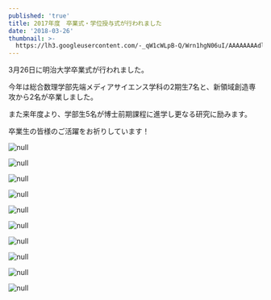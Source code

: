```yaml
---
published: 'true'
title: 2017年度　卒業式・学位授与式が行われました
date: '2018-03-26'
thumbnail: >-
  https://lh3.googleusercontent.com/-_qW1cWLpB-Q/Wrn1hgN06uI/AAAAAAAAdl8/hBbo1NPjbgULFQN8tEzQrMxrUNNAc20ZwCE0YBhgL/IMG_0656.JPG
---
```

3月26日に明治大学卒業式が行われました。

今年は総合数理学部先端メディアサイエンス学科の2期生7名と、新領域創造専攻から2名が卒業しました。

また来年度より、学部生5名が博士前期課程に進学し更なる研究に励みます。

卒業生の皆様のご活躍をお祈りしています！

![null](https://lh3.googleusercontent.com/-_qW1cWLpB-Q/Wrn1hgN06uI/AAAAAAAAdl8/hBbo1NPjbgULFQN8tEzQrMxrUNNAc20ZwCE0YBhgL/IMG_0656.JPG)

![null](https://lh3.googleusercontent.com/-QhTu8-vn8ug/Wrn1hqPlftI/AAAAAAAAdl8/YXM3GIXpFZouKTmK5omAUyODucpNiikggCE0YBhgL/IMG_0608.JPG)

![null](https://lh3.googleusercontent.com/-myHrWbHaiXg/Wrn1hiFRkfI/AAAAAAAAdl8/VZXcX_S6uvouEW8gBWsZinQc-ugeDeMzwCE0YBhgL/IMG_0614.JPG)

![null](https://lh3.googleusercontent.com/-9wraDt7Kuxo/Wrn1hqoojLI/AAAAAAAAdl8/6KwHK81x2gAc-3bDM1NKV0tlRVyb2zpngCE0YBhgL/IMG_0592.JPG)

![null](https://lh3.googleusercontent.com/-4uPLx1e2cO4/Wrn1hi9v3EI/AAAAAAAAdl8/ZafUYEW_ibMUwgEvWAUGKZCbVcvI5NOeQCE0YBhgL/IMG_0568.JPG)

![null](https://lh3.googleusercontent.com/-YzBo3Q7ky0o/Wrn1hpLY9oI/AAAAAAAAdl8/YWSi-754QRM8wR9W77LEqBnSbtzt6DfZgCE0YBhgL/IMG_0565.JPG)

![null](https://lh3.googleusercontent.com/-XcpcidF2uoo/Wrn1hvyu75I/AAAAAAAAdl8/ZHPxEbnmQmkNwD5jlA_d6O6SgEmXk-NXACE0YBhgL/IMG_0584.JPG)

![null](https://lh3.googleusercontent.com/-DRgZYa5vHBc/Wrn1hmP0raI/AAAAAAAAdl8/8MSFPNLdYB0tqDEzCDNqOhvXYqUudZBfACE0YBhgL/IMG_0577.JPG)

![null](https://lh3.googleusercontent.com/-zBOADFkDK64/Wrn1hnaRzvI/AAAAAAAAdl8/ZxHuSQ_Lm1w-jggzYKSJFYYyDbb5nDjzQCE0YBhgL/IMG_0574.JPG)

![null](https://lh3.googleusercontent.com/-k6gj9wIM4BI/Wrn1hiF9TUI/AAAAAAAAdl8/TZdZxGLYUhIpLAskCbWPKRHlk58fBC8XACE0YBhgL/IMG_0601.JPG)
